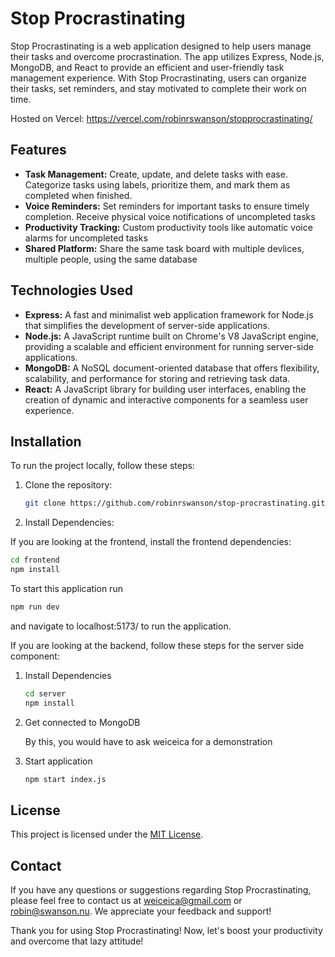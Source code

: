 # Stop Procrastinating

Stop Procrastinating is a web application designed to help users manage their tasks and overcome procrastination. The app utilizes Express, Node.js, MongoDB, and React to provide an efficient and user-friendly task management experience. With Stop Procrastinating, users can organize their tasks, set reminders, and stay motivated to complete their work on time.

Hosted on Vercel: https://vercel.com/robinrswanson/stopprocrastinating/

## Features

- **Task Management:** Create, update, and delete tasks with ease. Categorize tasks using labels, prioritize them, and mark them as completed when finished.
- **Voice Reminders:** Set reminders for important tasks to ensure timely completion. Receive physical voice notifications of uncompleted tasks
- **Productivity Tracking:** Custom productivity tools like automatic voice alarms for uncompleted tasks
- **Shared Platform:** Share the same task board with multiple devlices, multiple people, using the same database

## Technologies Used

- **Express:** A fast and minimalist web application framework for Node.js that simplifies the development of server-side applications.
- **Node.js:** A JavaScript runtime built on Chrome's V8 JavaScript engine, providing a scalable and efficient environment for running server-side applications.
- **MongoDB:** A NoSQL document-oriented database that offers flexibility, scalability, and performance for storing and retrieving task data.
- **React:** A JavaScript library for building user interfaces, enabling the creation of dynamic and interactive components for a seamless user experience.

## Installation

To run the project locally, follow these steps:

1. Clone the repository:
   
   ```bash
   git clone https://github.com/robinrswanson/stop-procrastinating.git
   ```

2. Install Dependencies:

If you are looking at the frontend, install the frontend dependencies:

   ```bash
   cd frontend
   npm install
   ```

To start this application run 

   ```bash
   npm run dev
   ```

and navigate to localhost:5173/ to run the application.

If you are looking at the backend, follow these steps for the server side component:

1. Install Dependencies

   ```bash
   cd server
   npm install
   ```
2. Get connected to MongoDB

   By this, you would have to ask weiceica for a demonstration

3. Start application

   ```bash
   npm start index.js
   ```

## License

This project is licensed under the [MIT License](LICENSE).

## Contact

If you have any questions or suggestions regarding Stop Procrastinating, please feel free to contact us at [weiceica@gmail.com](mailto:weiceica@gmail.com) or [robin@swanson.nu](mailto:robin@swanson.nu). We appreciate your feedback and support!

Thank you for using Stop Procrastinating! Now, let's boost your productivity and overcome that lazy attitude!